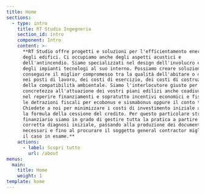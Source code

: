 ```yaml
---
title: Home
sections:
  - type: intro
    title: RT Studio Ingegneria
    section_id: intro
    component: Intro
    content: >-
      **RT Studio offre progetti e soluzioni per l'efficientamento energetico
      degli edifici. Ci occupiamo anche degli aspetti acustici e
      dell'antincendio. Siamo specializzati nel design dell'involucro edilizio e
      degli impianti tecnologi al suo interno. Possiamo creare soluzioni per
      conseguire il miglior compromesso tra la qualità dell'abitare o del vivere
      nei posti di lavoro, dei costi di esercizio, dei costi di costruzione e
      della compatibilità ambientale. Siamo l'interlocutore giusto per dare
      concretezza all'attuazione dei vostri piani edilizi anche coadiuvandovi
      nel reperire finanziamenti e sopratutto incentivi economici e fiscali come
      le detrazioni fiscali per ecobonus e sismabonus oppure il conto termico.
      Chiedete a noi per minimizzare i costi di investimento iniziale attraverso
      la formula della cessione del credito. Per questo particolare strumento
      finanziario siamo in grado di gestire tutta la pratica a partire dalla
      corretta diagnosi iniziale, passando alla produzione dei documenti
      necessari e fino al procurare il soggetto general contractor migliore per
      il caso in esame.**
    actions:
      - label: Scopri tutto
        url: /about
menus:
  main:
    title: Home
    weight: 1
template: home
---
```


